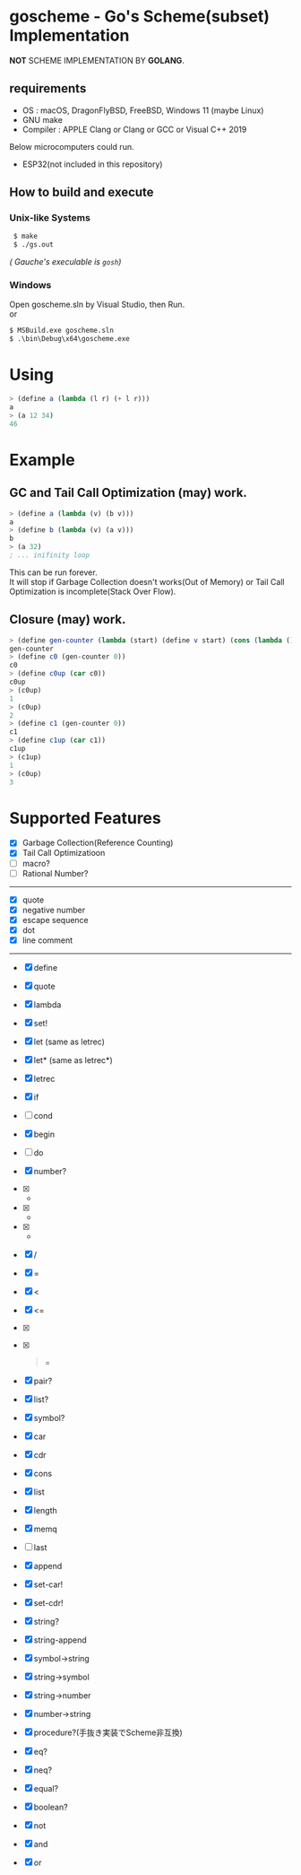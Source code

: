# goscheme - Go's Scheme(subset) Implementation 
 **NOT** SCHEME IMPLEMENTATION BY **GOLANG**.

## requirements
 - OS : macOS, DragonFlyBSD, FreeBSD, Windows 11 (maybe Linux)
 - GNU make
 - Compiler : APPLE Clang or Clang or GCC or Visual C++ 2019

Below microcomputers could run.
 - ESP32(not included in this repository)

## How to build and execute
### Unix-like Systems
```sh
 $ make
 $ ./gs.out
```
*( Gauche's execulable is `gosh`)*

### Windows
Open goscheme.sln by Visual Studio, then Run.  
or 
```cmd
$ MSBuild.exe goscheme.sln 
$ .\bin\Debug\x64\goscheme.exe
```

# Using
```scheme
> (define a (lambda (l r) (+ l r)))
a
> (a 12 34)
46
```

# Example
## GC and Tail Call Optimization (may) work.
```scheme
> (define a (lambda (v) (b v)))
a
> (define b (lambda (v) (a v)))
b
> (a 32)
; ... inifinity loop
```
This can be run forever.  
It will stop if Garbage Collection doesn't works(Out of Memory) or Tail Call Optimization is incomplete(Stack Over Flow).

## Closure (may) work.
```scheme
> (define gen-counter (lambda (start) (define v start) (cons (lambda () (set! v (+ v 1))) (lambda () (set! v (- v 1))))))
gen-counter
> (define c0 (gen-counter 0))
c0
> (define c0up (car c0))
c0up
> (c0up)
1
> (c0up)
2
> (define c1 (gen-counter 0))
c1
> (define c1up (car c1))
c1up
> (c1up)
1
> (c0up)
3
```

# Supported Features
 - [x] Garbage Collection(Reference Counting)
 - [x] Tail Call Optimizatioon
 - [ ] macro?
 - [ ] Rational Number?
 ---
 - [x] quote
 - [x] negative number
 - [x] escape sequence
 - [x] dot
 - [x] line comment
  ---
 - [x] define
 - [x] quote
 - [x] lambda
 - [x] set!
 - [x] let  (same as letrec)
 - [x] let* (same as letrec*)
 - [x] letrec
 - [x] if
 - [ ] cond
 - [x] begin
 - [ ] do
 - [x] number?
 - [x] +
 - [x] -
 - [x] *
 - [x] /
 - [x] =
 - [x] <
 - [x] <=
 - [x] >
 - [x] >=
 - [x] pair?
 - [x] list?
 - [x] symbol?
 - [x] car
 - [x] cdr
 - [x] cons
 - [x] list
 - [x] length
 - [x] memq
 - [ ] last
 - [x] append
 - [x] set-car!
 - [x] set-cdr!
 - [x] string?
 - [x] string-append
 - [x] symbol->string
 - [x] string->symbol
 - [x] string->number
 - [x] number->string
 - [x] procedure?(手抜き実装でScheme非互換)
 - [x] eq?
 - [x] neq?
 - [x] equal?
 - [x] boolean?
 - [x] not
 - [x] and
 - [x] or
 